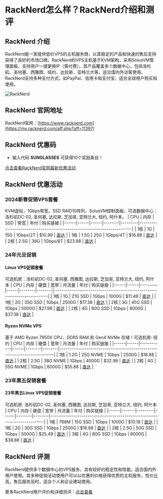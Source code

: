 # RackNerd怎么样？RackNerd介绍和测评

## RackNerd 介绍
RackNerd是一家提供低价VPS的主机服务商，以其稳定的产品和快速的售后支持获得了良好的市场口碑。RackNerd的VPS主机基于KVM架构，采用SolusVM管理面板，支持用户一键更换IP（需付费）。其产品覆盖多个数据中心，包括洛杉矶、圣何塞、西雅图、纽约、达拉斯、亚特兰大等，适合国内外访客使用。RackNerd支持多种支付方式，如PayPal、信用卡和支付宝，适合全球用户购买和使用。

![RackNerd](https://github.com/user-attachments/assets/ec7be568-76c7-41c1-adfb-8716965d6c84)

## RackNerd 官网地址
RackNerd官网：[https://www.racknerd.com](https://my.racknerd.com/aff.php?aff=11397)

## RackNerd 优惠码
- 输入代码 **SUNGLASSES** 可获得10个奖励条目！

[点击查看RackNerd官网最新优惠活动](https://my.racknerd.com/aff.php?aff=11397)

## RackNerd 优惠活动

### 2024新春促销VPS套餐
KVM虚拟，1Gbps带宽，SSD RAID10阵列，SolusVM控制面板，可选数据中心：洛杉矶DC-02, 圣何塞, 达拉斯, 芝加哥, 亚特兰大, 纽约, 阿什本。
| CPU  | 内存 | SSD  | 带宽   | 年付    | 购买链接                                                                 |
|------|------|------|--------|---------|--------------------------------------------------------------------------|
| 1核  | 1G   | 15G  | 1Gbps/2T | $10.99  | [直达](https://my.racknerd.com/aff.php?aff=11397&pid=838)                  |
| 1核  | 1.5G | 25G  | 1Gbps/4T | $16.88  | [直达](https://my.racknerd.com/aff.php?aff=11397&pid=839)                  |
| 2核  | 2.5G | 38G  | 1Gbps/6T | $23.88  | [直达](https://my.racknerd.com/aff.php?aff=11397&pid=840)                  |

### 24年元旦促销
#### Linux VPS促销套餐
可选机房：洛杉矶DC-02, 圣何塞, 西雅图, 达拉斯, 芝加哥, 亚特兰大, 纽约, 阿什本
| CPU  | 内存 | 硬盘    | 宽带 | 月流量 | 年付   | 购买链接                                                                  |
|------|------|---------|------|--------|--------|---------------------------------------------------------------------------|
| 1核  | 1G   | 21G SSD | 1Gbps | 1000G  | $11.49 | [直达](https://my.racknerd.com/aff.php?aff=11397&pid=826)                   |
| 1核  | 2G   | 35G SSD | 1Gbps | 2500G  | $17.38 | [直达](https://my.racknerd.com/aff.php?aff=11397&pid=827)                   |
| 2核  | 3G   | 45G SSD | 1Gbps | 5000G  | $27.98 | [直达](https://my.racknerd.com/aff.php?aff=11397&pid=828)                   |
| 2核  | 4G   | 60G SSD | 1Gbps | 8000G  | $37.38 | [直达](https://my.racknerd.com/aff.php?aff=11397&pid=829)                   |

#### Ryzen NVMe VPS
基于 AMD Ryzen 7950X CPU、DDR5 RAM 和 Gen4 NVMe 存储！可选机房: 纽约
| CPU  | 内存 | 硬盘       | 宽带 | 月流量 | 年付   | 购买链接                                                                  |
|------|------|------------|------|--------|--------|---------------------------------------------------------------------------|
| 1核  | 1.2G | 25G NVME   | 1Gbps | 2500G  | $18.88 | [直达](https://my.racknerd.com/aff.php?aff=11397&pid=830)                   |
| 2核  | 2.5G | 38G NVME   | 1Gbps | 4000G  | $32.98 | [直达](https://my.racknerd.com/aff.php?aff=11397&pid=831)                   |
| 2核  | 4G   | 55G NVME   | 1Gbps | 6000G  | $55.88 | [直达](https://my.racknerd.com/aff.php?aff=11397&pid=832)                   |

### 23年黑五促销套餐
#### 23年黑五Linux VPS促销套餐
可选机房: 洛杉矶DC-02, 圣何塞, 西雅图, 达拉斯, 芝加哥, 亚特兰大, 纽约, 阿什本
| CPU  | 内存  | 硬盘    | 宽带 | 月流量 | 年付   | 购买链接                                                                  |
|------|-------|---------|------|--------|--------|---------------------------------------------------------------------------|
| 1核  | 768M  | 15G SSD | 1Gbps | 1000G  | $10.18 | [直达](https://my.racknerd.com/aff.php?aff=11397&pid=792)                   |
| 1核  | 2G    | 30G SSD | 1Gbps | 2500G  | $16.98 | [直达](https://my.racknerd.com/aff.php?aff=11397&pid=793)                   |
| 2核  | 2.5G  | 50G SSD | 1Gbps | 5000G  | $25.49 | [直达](https://my.racknerd.com/aff.php?aff=11397&pid=794)                   |
| 3核  | 4G    | 80G SSD | 1Gbps | 8000G  | $38.88 | [直达](https://my.racknerd.com/aff.php?aff=11397&pid=795)                   |

## RackNerd 评测
RackNerd提供多个数据中心的VPS服务，具有较好的稳定性和性能，适合国内外用户使用。其多种促销活动使用户可以以优惠的价格获得优质的主机服务，性价比高，售后服务及时，适合个人和企业建站使用。

更多RackNerd用户评价和详细测评：[点击查看](https://my.racknerd.com/aff.php?aff=11397)
